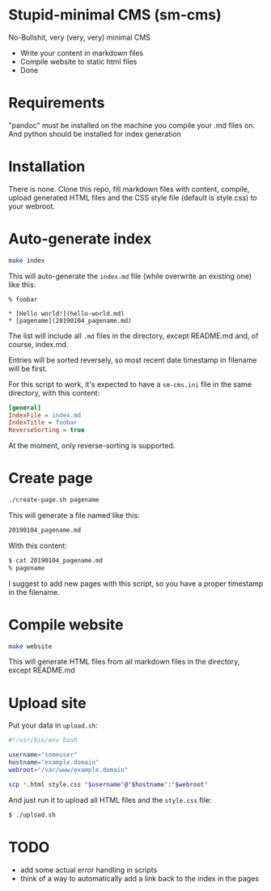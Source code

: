 # Stupid-minimal CMS (sm-cms)

No-Bullshit, very (very, very) minimal CMS

* Write your content in markdown files
* Compile website to static html files
* Done

# Requirements
"pandoc" must be installed on the machine you compile your .md files on. And python should be installed for index generation

# Installation

There is none.
Clone this repo, fill markdown files with content, compile, upload generated HTML files and the
CSS style file (default is style.css) to your webroot.

# Auto-generate index
```bash
make index
```

This will auto-generate the `index.md` file (while overwrite an existing one)
like this:
```text
% foobar

* [Hello world!](hello-world.md)
* [pagename](20190104_pagename.md)
```
The list will include all `.md` files in the directory, except README.md and,
of course, index.md.

Entries will be sorted reversely, so most recent date timestamp in filename will
be first.

For this script to work, it's expected to have a `sm-cms.ini` file in the same
directory, with this content:
```ini
[general]
IndexFile = index.md
IndexTitle = foobar
ReverseSorting = true
```
At the moment, only reverse-sorting is supported.

# Create page
```bash
./create-page.sh pagename
```
This will generate a file named like this:
```sh
20190104_pagename.md
```

With this content:
```bash
$ cat 20190104_pagename.md
% pagename
```

I suggest to add new pages with this script, so you have a proper timestamp in
the filename.

# Compile website
```bash
make website
```

This will generate HTML files from all markdown files in the directory, except 
README.md

# Upload site
Put your data in `upload.sh`:
```bash
#!/usr/bin/env bash

username="someuser"
hostname="example.domain"
webroot="/var/www/example.domain"

scp *.html style.css "$username"@"$hostname":"$webroot"
```
And just run it to upload all HTML files and the `style.css` file:
```bash
$ ./upload.sh
```

# TODO
* add some actual error handling in scripts
* think of a way to automatically add a link back to the index in the pages
